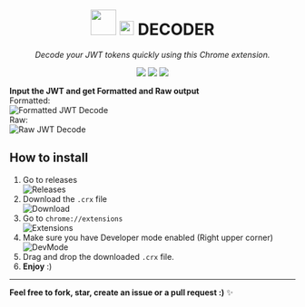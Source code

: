 <h1 align="center" ><img src="https://jwt.io/img/pic_logo.svg"  height="45" />  <img src="https://jwt.io/img/logo.svg"  height="25" />  DECODER</h1>
 <em><p align="center">Decode your JWT  tokens quickly using this Chrome extension.</p></em>
<p align="center">
  <img src="https://img.shields.io/github/v/release/PineAppleGrits/jwt-decoder?style=for-the-badge" />
  <img src="https://img.shields.io/codefactor/grade/github/PineAppleGrits/jwt-decoder/main?style=for-the-badge" />
  <img src="https://img.shields.io/github/downloads/PineAppleGrits/jwt-decoder/latest/total?style=for-the-badge" />
</p>

**Input the JWT and get Formatted and Raw output**\
Formatted:\
![Formatted JWT Decode](https://i.postimg.cc/HnSZR59H/formatted-jwt-decode.gif)\
Raw:\
![Raw JWT Decode](https://i.postimg.cc/FKc6zYNg/ezgif-com-gif-maker-4.gif)

## How to install

1. Go to releases\
![Releases](https://i.postimg.cc/tT97mVgB/releases.jpg)
2. Download the `.crx` file\
![Download](https://i.postimg.cc/k5QBcy7V/releases-2.jpg)
3. Go to `chrome://extensions`\
![Extensions](https://i.postimg.cc/nLbXBWfb/extensions-1.jpg)
4. Make sure you have Developer mode enabled (Right upper corner)\
![DevMode](https://i.postimg.cc/6pG77XSf/developer-mode.jpg)
5. Drag and drop the downloaded `.crx` file.
6. **Enjoy** :)

----
**Feel free to fork, star, create an issue or a pull request :)** ✨
